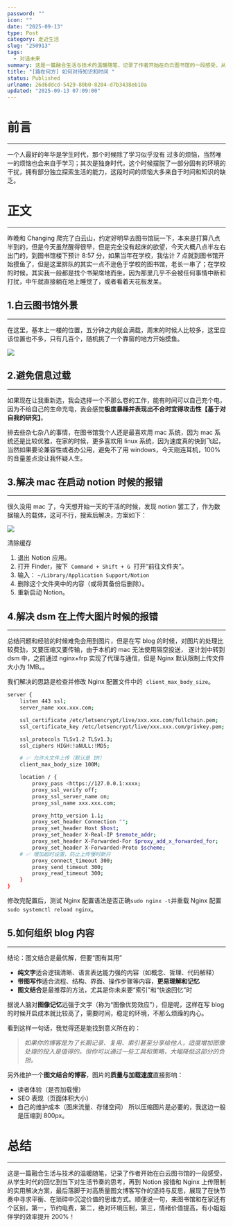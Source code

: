 ```yaml
---
password: ""
icon: ""
date: "2025-09-13"
type: Post
category: 走近生活
slug: "250913"
tags:
  - 对话未来
summary: 这是一篇融合生活与技术的温暖随笔，记录了作者开始在白云图书馆的一段感受，从学生时代的回忆到当下对生活节奏的思考，再到 Notion 报错和 Nginx 上传限制的实用解决方案，最后落脚于对高质量图文博客写作的坚持与反思，展现了在快节奏中寻求平衡、在琐碎中沉淀价值的思维方式。顺便说一句，来图书馆和在家还有个区别，第一，节约电费，第二，绝对环境压制，第三，情绪价值提高，有小姐姐伴学的效率提升200%！
title: "[路在何方] 如何对待知识和时间 "
status: Published
urlname: 26d6ddcd-5429-80b0-8204-d7b3438eb10a
updated: "2025-09-13 07:09:00"
---
```


# 前言

---

一个人最好的年华是学生时代，那个时候除了学习似乎没有 过多的烦恼，当然唯一的烦恼也会来自于学习；其次是独身时代，这个时候摆脱了一部分固有的环境的干扰，拥有部分独立探索生活的能力，这段时间的烦恼大多来自于时间和知识的缺乏。

# 正文

---

昨晚和 Changing 爬完了白云山，约定好明早去图书馆玩一下，本来是打算八点半到的，但是今天虽然醒得很早，但是完全没有起床的欲望，今天大概八点半左右出门的，到图书馆楼下预计 8:57 分，如果当年在学校，我估计 7 点就到图书馆开始摸鱼了，但是这里排队的其实一点不逊色于学校的图书馆，老长一串了；在学校的时候，其实我一般都是找个书架席地而坐，因为那里几乎不会被任何事情中断和打扰，中午就直接躺在地上睡觉了，或者看着天花板发呆。

## 1.白云图书馆外景

---

在这里，基本上一楼的位置，五分钟之内就会满载，周末的时候人比较多，这里应该位置也不多，只有几百个，随机挑了一个靠窗的地方开始摸鱼。

![](https://bu.dusays.com/2025/09/13/68c50880391e1.jpeg)

## 2.避免信息过载

---

如果现在让我重新选，我会选择一个不那么卷的工作，能有时间可以自己充个电，因为不给自己的生命充电，我会感觉**极度暴躁并表现出不合时宜得攻击性【基于对自我的研究】**。

排去些杂七杂八的事情，在图书馆我个人还是最喜欢用 mac 系统，因为 mac 系统还是比较优雅，在家的时候，更多喜欢用 linux 系统，因为速度真的快到飞起，当然如果要论兼容性或者办公用，避免不了用 windows，今天刚连耳机，100%的音量差点没让我怀疑人生。

## 3.解决 mac 在启动 notion 时候的报错

---

很久没用 mac 了，今天想开始一天的干活的时候，发现 notion 罢工了，作为数据输入的载体，这可不行，搜索后解决，方案如下：

![](https://bu.dusays.com/2025/09/13/68c508814d0ae.png)

清除缓存

1. 退出 Notion 应用。
2. 打开 Finder，按下  `Command + Shift + G`  打开“前往文件夹”。
3. 输入：
   `~/Library/Application Support/Notion`
4. 删除这个文件夹中的内容（或将其备份后删除）。
5. 重新启动 Notion。

## 4.解决 dsm 在上传大图片时候的报错

---

总结问题和经验的时候难免会用到图片，但是在写 blog 的时候，对图片的处理比较费劲，又要压缩又要传输，由于本机的 mac 无法使用隔空投送， 遂计划中转到 dsm 中，之前通过 nginx+frp 实现了代理与通信，但是 Nginx 默认限制上传文件大小为 1MB。。

我们解决的思路是检查并修改 Nginx 配置文件中的  `client_max_body_size`。

```bash
server {
    listen 443 ssl;
    server_name xxx.xxx.com;

    ssl_certificate /etc/letsencrypt/live/xxx.xxx.com/fullchain.pem;
    ssl_certificate_key /etc/letsencrypt/live/xxx.xxx.com/privkey.pem;

    ssl_protocols TLSv1.2 TLSv1.3;
    ssl_ciphers HIGH:!aNULL:!MD5;

    # ✅ 允许大文件上传（默认是 1M）
    client_max_body_size 100M;

    location / {
        proxy_pass <https://127.0.0.1:xxxx;
        proxy_ssl_verify off;
        proxy_ssl_server_name on;
        proxy_ssl_name xxx.xxx.com;

        proxy_http_version 1.1;
        proxy_set_header Connection "";
        proxy_set_header Host $host;
        proxy_set_header X-Real-IP $remote_addr;
        proxy_set_header X-Forwarded-For $proxy_add_x_forwarded_for;
        proxy_set_header X-Forwarded-Proto $scheme;
    # ✅ 增加超时设置，防止上传慢时断开
        proxy_connect_timeout 300;
        proxy_send_timeout 300;
        proxy_read_timeout 300;
    }
}

```

修改完配置后，测试 Nginx 配置语法是否正确`sudo nginx -t`并重载 Nginx 配置 `sudo systemctl reload nginx`。

## 5.如何组织 blog 内容

---

结论：图文结合是最优解，但要“图有其用”

- **纯文字**适合逻辑清晰、语言表达能力强的内容（如概念、哲理、代码解释）
- **带图写作**适合流程、结构、界面、操作步骤等内容，**更易理解和记忆**
- **图文结合**是最推荐的方法，尤其是你未来要“索引”和“快速回忆”时

据说人脑对**图像记忆**远强于文字（称为“图像优势效应”），但是呢，这样在写 blog 的时候开启成本就比较高了，需要时间，稳定的环境，不那么烦躁的内心。

看到这样一句话，我觉得还是能找到意义所在的：

> _如果你的博客是为了长期记录、复用、索引甚至分享给他人，适度增加图像处理的投入是值得的。但你可以通过一些工具和策略，大幅降低这部分的负担。_

另外维护一个**图文结合的博客**，图片的**质量与加载速度**直接影响：

- 读者体验（是否加载慢）
- SEO 表现（页面体积大小）
- 自己的维护成本（图床流量、存储空间）
  所以压缩图片是必要的，我这边一般是压缩到 800px。

# 总结

---

这是一篇融合生活与技术的温暖随笔，记录了作者开始在白云图书馆的一段感受，从学生时代的回忆到当下对生活节奏的思考，再到 Notion 报错和 Nginx 上传限制的实用解决方案，最后落脚于对高质量图文博客写作的坚持与反思，展现了在快节奏中寻求平衡、在琐碎中沉淀价值的思维方式。顺便说一句，来图书馆和在家还有个区别，第一，节约电费，第二，绝对环境压制，第三，情绪价值提高，有小姐姐伴学的效率提升 200%！

